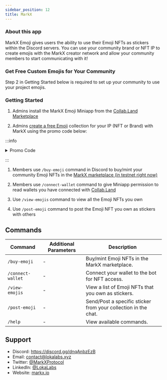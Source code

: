 ```yaml
---
sidebar_position: 12
title: MarkX
---
```


### About this app
MarkX Emoji gives users the ability to use their Emoji NFTs as stickers within the Discord servers. You can use your community brand or NFT IP to create emojis with the MarkX creator network and allow your community members to start communicating with it!

### Get Free Custom Emojis for Your Community

Step 2 in Getting Started below is required to set up your community to use your project emojis.

### Getting Started

1. Admins install the MarkX Emoji Miniapp from the [Collab.Land Marketplace](../getting-started.md)

2. Admins [create a free Emoji](https://www.markx.io/create-emojis) collection for your IP (NFT or Brand) with MarkX using the promo code below:

:::info

<details>
    <summary>Promo Code</summary>
    CollabLandFTW2023
</details>

:::

1. Members use `/buy-emoji` command in Discord to buy/mint your community Emoji NFTs in the [MarkX marketplace (in testnet right now)](https://xyzport.com/browseProducts)

2. Members use `/connect-wallet` command to give Miniapp permission to read wallets you have connected with [Collab.Land](https://collab.land)

3. Use `/view-emojis` command to view all the Emoji NFTs you own

4. Use `/post-emoji` command to post the Emoji NFT you own as stickers with others

## Commands

| Command           | Additional Parameters | Description                                                    |
|-------------------|-----------------------|----------------------------------------------------------------|
| `/buy-emoji`      | -                     | Buy/mint Emoji NFTs in the MarkX marketplace.                  |
| `/connect-wallet` | -                     | Connect your wallet to the bot for NFT access.                 |
| `/view-emojis`    | -                     | View a list of Emoji NFTs that you own as stickers.            |
| `/post-emoji`     | -                     | Send/Post a specific sticker from your collection in the chat. |
| `/help`           | -                     | View available commands.                                       |

## Support

- Discord: https://discord.gg/dnqAnbzEzB
- Email: contact@lokalabs.xyz
- Twitter: [@MarkXProtocol](https://twitter.com/MarkXProtocol)
- LinkedIn: [@LokaLabs](https://www.linkedin.com/company/lokalabs)
- Website: [markx.io](https://www.markx.io/)
